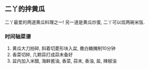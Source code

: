 ## 二丫的拌黄瓜
二丫最爱的两道黄瓜料理之一! 另一道是黄瓜炒蛋, 二丫可以炫两碗米饭.

### 时间轴菜谱

1. 黄瓜大刀拍碎, 斜着切菱形块入盆, 撒白糖腌制10分钟
2. 香菜切碎, 几颗蒜打成蒜末备好
3. 盆内加入米醋, 海鲜酱油, 香菜, 蒜末, 香油, 盐, 辣椒油
